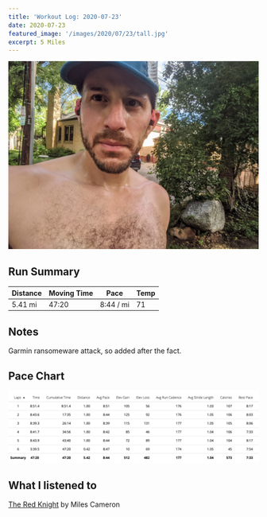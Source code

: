 ```yaml
---
title: 'Workout Log: 2020-07-23'
date: 2020-07-23
featured_image: '/images/2020/07/23/tall.jpg'
excerpt: 5 Miles
---
```


![](/images/2020/07/23/wide.jpg)

## Run Summary

| Distance   | Moving Time            | Pace        | Temp  |
|------------|------------------------|-------------|-------|
|  5.41 mi   |    47:20               |  8:44 / mi  |  71   |

## Notes

Garmin ransomeware attack, so added after the fact.

## Pace Chart

![](/images/2020/07/23/splits.png)

## What I listened to
[The Red Knight](https://www.goodreads.com/book/show/16124439-the-red-knight) by Miles Cameron
